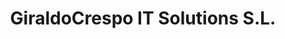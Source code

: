---
title: "GiraldoCrespo IT Solutions S.L."
url: /arevalo/giraldocrespo-it-solutions-s-l/
shop: ordenador
---